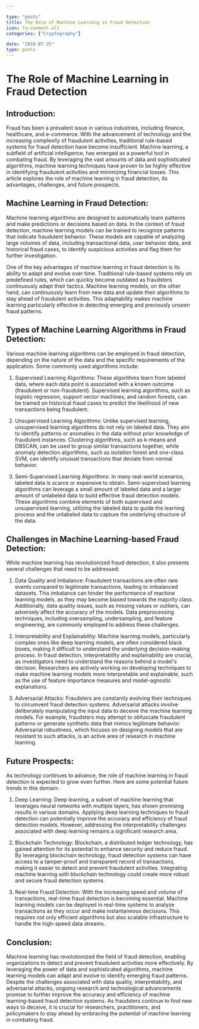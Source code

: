 ```yaml
---

type: "posts"
title: The Role of Machine Learning in Fraud Detection
icon: fa-comment-alt
categories: ["Cryptography"]

date: "2019-07-25"
type: posts
---
```





# The Role of Machine Learning in Fraud Detection

## Introduction:

Fraud has been a prevalent issue in various industries, including finance, healthcare, and e-commerce. With the advancement of technology and the increasing complexity of fraudulent activities, traditional rule-based systems for fraud detection have become insufficient. Machine learning, a subfield of artificial intelligence, has emerged as a powerful tool in combating fraud. By leveraging the vast amounts of data and sophisticated algorithms, machine learning techniques have proven to be highly effective in identifying fraudulent activities and minimizing financial losses. This article explores the role of machine learning in fraud detection, its advantages, challenges, and future prospects.

## Machine Learning in Fraud Detection:

Machine learning algorithms are designed to automatically learn patterns and make predictions or decisions based on data. In the context of fraud detection, machine learning models can be trained to recognize patterns that indicate fraudulent behavior. These models are capable of analyzing large volumes of data, including transactional data, user behavior data, and historical fraud cases, to identify suspicious activities and flag them for further investigation.

One of the key advantages of machine learning in fraud detection is its ability to adapt and evolve over time. Traditional rule-based systems rely on predefined rules, which can quickly become outdated as fraudsters continuously adapt their tactics. Machine learning models, on the other hand, can continuously learn from new data and update their algorithms to stay ahead of fraudulent activities. This adaptability makes machine learning particularly effective in detecting emerging and previously unseen fraud patterns.

## Types of Machine Learning Algorithms in Fraud Detection:

Various machine learning algorithms can be employed in fraud detection, depending on the nature of the data and the specific requirements of the application. Some commonly used algorithms include:

1. Supervised Learning Algorithms: These algorithms learn from labeled data, where each data point is associated with a known outcome (fraudulent or non-fraudulent). Supervised learning algorithms, such as logistic regression, support vector machines, and random forests, can be trained on historical fraud cases to predict the likelihood of new transactions being fraudulent.

2. Unsupervised Learning Algorithms: Unlike supervised learning, unsupervised learning algorithms do not rely on labeled data. They aim to identify patterns or anomalies in the data without prior knowledge of fraudulent instances. Clustering algorithms, such as k-means and DBSCAN, can be used to group similar transactions together, while anomaly detection algorithms, such as isolation forest and one-class SVM, can identify unusual transactions that deviate from normal behavior.

3. Semi-Supervised Learning Algorithms: In many real-world scenarios, labeled data is scarce or expensive to obtain. Semi-supervised learning algorithms can leverage a small amount of labeled data and a larger amount of unlabeled data to build effective fraud detection models. These algorithms combine elements of both supervised and unsupervised learning, utilizing the labeled data to guide the learning process and the unlabeled data to capture the underlying structure of the data.

## Challenges in Machine Learning-based Fraud Detection:

While machine learning has revolutionized fraud detection, it also presents several challenges that need to be addressed:

1. Data Quality and Imbalance: Fraudulent transactions are often rare events compared to legitimate transactions, leading to imbalanced datasets. This imbalance can hinder the performance of machine learning models, as they may become biased towards the majority class. Additionally, data quality issues, such as missing values or outliers, can adversely affect the accuracy of the models. Data preprocessing techniques, including oversampling, undersampling, and feature engineering, are commonly employed to address these challenges.

2. Interpretability and Explainability: Machine learning models, particularly complex ones like deep learning models, are often considered black boxes, making it difficult to understand the underlying decision-making process. In fraud detection, interpretability and explainability are crucial, as investigators need to understand the reasons behind a model's decision. Researchers are actively working on developing techniques to make machine learning models more interpretable and explainable, such as the use of feature importance measures and model-agnostic explanations.

3. Adversarial Attacks: Fraudsters are constantly evolving their techniques to circumvent fraud detection systems. Adversarial attacks involve deliberately manipulating the input data to deceive the machine learning models. For example, fraudsters may attempt to obfuscate fraudulent patterns or generate synthetic data that mimics legitimate behavior. Adversarial robustness, which focuses on designing models that are resistant to such attacks, is an active area of research in machine learning.

## Future Prospects:

As technology continues to advance, the role of machine learning in fraud detection is expected to grow even further. Here are some potential future trends in this domain:

1. Deep Learning: Deep learning, a subset of machine learning that leverages neural networks with multiple layers, has shown promising results in various domains. Applying deep learning techniques to fraud detection can potentially improve the accuracy and efficiency of fraud detection models. However, addressing the interpretability challenges associated with deep learning remains a significant research area.

2. Blockchain Technology: Blockchain, a distributed ledger technology, has gained attention for its potential to enhance security and reduce fraud. By leveraging blockchain technology, fraud detection systems can have access to a tamper-proof and transparent record of transactions, making it easier to detect and prevent fraudulent activities. Integrating machine learning with blockchain technology could create more robust and secure fraud detection systems.

3. Real-time Fraud Detection: With the increasing speed and volume of transactions, real-time fraud detection is becoming essential. Machine learning models can be deployed in real-time systems to analyze transactions as they occur and make instantaneous decisions. This requires not only efficient algorithms but also scalable infrastructure to handle the high-speed data streams.

## Conclusion:

Machine learning has revolutionized the field of fraud detection, enabling organizations to detect and prevent fraudulent activities more effectively. By leveraging the power of data and sophisticated algorithms, machine learning models can adapt and evolve to identify emerging fraud patterns. Despite the challenges associated with data quality, interpretability, and adversarial attacks, ongoing research and technological advancements promise to further improve the accuracy and efficiency of machine learning-based fraud detection systems. As fraudsters continue to find new ways to deceive, it is crucial for researchers, practitioners, and policymakers to stay ahead by embracing the potential of machine learning in combating fraud.